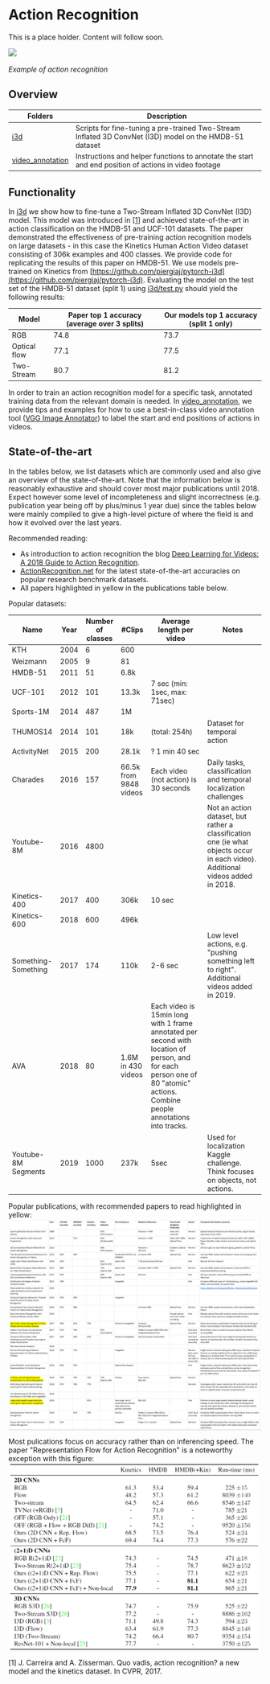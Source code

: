 # Action Recognition

This is a place holder. Content will follow soon.

![](./media/action_recognition.gif)

*Example of action recognition*

## Overview

| Folders |  Description |
| -------- |  ----------- |
| [i3d](i3d)  | Scripts for fine-tuning a pre-trained Two-Stream Inflated 3D ConvNet (I3D) model on the HMDB-51 dataset
| [video_annotation](video_annotation)  | Instructions and helper functions to annotate the start and end position of actions in video footage|

## Functionality

In [i3d](i3d) we show how to fine-tune a Two-Stream Inflated 3D ConvNet (I3D) model. This model was introduced in \[[1](https://arxiv.org/pdf/1705.07750.pdf)\] and achieved state-of-the-art in action classification on the HMDB-51 and UCF-101 datasets. The paper demonstrated the effectiveness of pre-training action recognition models on large datasets - in this case the Kinetics Human Action Video dataset consisting of 306k examples and 400 classes. We provide code for replicating the results of this paper on HMDB-51. We use models pre-trained on Kinetics from [https://github.com/piergiaj/pytorch-i3d](https://github.com/piergiaj/pytorch-i3d). Evaluating the model on the test set of the HMDB-51 dataset (split 1) using [i3d/test.py](i3d/test.py) should yield the following results:

| Model | Paper top 1 accuracy (average over 3 splits) | Our models top 1 accuracy (split 1 only) |
| ------- | -------| ------- |
| RGB | 74.8 | 73.7 |
| Optical flow | 77.1 | 77.5 |
| Two-Stream | 80.7 | 81.2 |

In order to train an action recognition model for a specific task, annotated training data from the relevant domain is needed. In [video_annotation](video_annotation), we provide tips and examples for how to use a best-in-class video annotation tool ([VGG Image Annotator](http://www.robots.ox.ac.uk/~vgg/software/via/)) to label the start and end positions of actions in videos.

## State-of-the-art

In the tables below, we list datasets which are commonly used and also give an overview of the state-of-the-art. Note that the information below is reasonably exhaustive and should cover most major publications until 2018. Expect however some level of incompleteness and slight incorrectness (e.g. publication year being off by plus/minus 1 year due) since the tables below were mainly compiled to give a high-level picture of where the field is and how it evolved over the last years.

Recommended reading:
- As introduction to action recognition the blog [Deep Learning for Videos: A 2018 Guide to Action Recognition](http://blog.qure.ai/notes/deep-learning-for-videos-action-recognition-review).
- [ActionRecognition.net](http://actionrecognition.net/files/dset.php) for the latest state-of-the-art accuracies on popular research benchmark datasets.
- All papers highlighted in yellow in the publications table below.

Popular datasets:

| Name  | Year  |  Number of classes |	#Clips |	Average length per video | Notes |
| ----- | ----- | ----------------- | ------- | -------------------------  |  ----------- |
| KTH   | 2004| 6| 600| |  | |
|Weizmann|	2005|	9|	81|	|	 |
|HMDB-51| 2011|	51|	6.8k| |	 |
|UCF-101|	2012|	101|	13.3k|	7 sec (min: 1sec, max: 71sec)|	|
|Sports-1M|	2014|	487|	1M| | |
|THUMOS14|	2014|	101|	18k|	(total: 254h)|	Dataset for temporal action |
|ActivityNet|	2015|	200|	28.1k|	? 1 min 40 sec|	|
|Charades|	2016|	157|	66.5k from 9848 videos|	Each video (not action) is 30 seconds	| Daily tasks, classification and temporal localization challenges|
|Youtube-8M|	2016|	4800 | |  | Not an action dataset, but rather a classification one (ie what objects occur in each video). Additional videos added in 2018.|
|Kinetics-400|	2017|	400|	306k|	10 sec|	|
|Kinetics-600|	2018|	600|	496k|   |
|Something-Something|	2017|	174|	110k|	2-6 sec	| Low level actions, e.g. "pushing something left to right". Additional videos added in 2019.|
|AVA|	2018|	80|	1.6M in 430 videos|	Each video is 15min long with 1 frame annotated per second with location of person, and for each  person one of 80 "atomic" actions. Combine people annotations into tracks.
|Youtube-8M Segments|	2019|	1000|	237k|	5sec|	Used for localization Kaggle challenge. Think focuses on objects, not actions.|



Popular publications, with recommended papers to read highlighted in yellow:
<img align="center" src="./media/publications.png"/>  


Most pulications focus on accuracy rather than on inferencing speed. The paper "Representation Flow for Action Recognition" is a noteworthy exception with this figure:
<img align="center" src="./media/inference_speeds.png" width = "500"/>  

\[1\] J. Carreira and A. Zisserman. Quo vadis, action recognition?
a new model and the kinetics dataset. In CVPR, 2017.